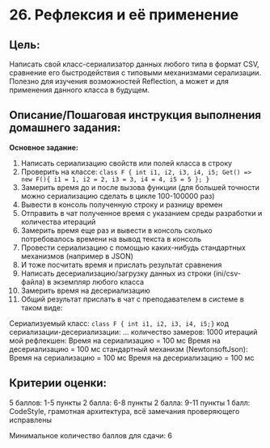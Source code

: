 # 26. Рефлексия и её применение

## Цель:

Написать свой класс-сериализатор данных любого типа в формат CSV, сравнение его быстродействия с типовыми механизмами серализации.
Полезно для изучения возможностей Reflection, а может и для применения данного класса в будущем.

## Описание/Пошаговая инструкция выполнения домашнего задания:

**Основное задание:**

1. Написать сериализацию свойств или полей класса в строку
2. Проверить на классе: `class F { int i1, i2, i3, i4, i5; Get() => new F(){ i1 = 1, i2 = 2, i3 = 3, i4 = 4, i5 = 5 }; }`
3. Замерить время до и после вызова функции (для большей точности можно сериализацию сделать в цикле 100-100000 раз)
4. Вывести в консоль полученную строку и разницу времен
5. Отправить в чат полученное время с указанием среды разработки и количества итераций
6. Замерить время еще раз и вывести в консоль сколько потребовалось времени на вывод текста в консоль
7. Провести сериализацию с помощью каких-нибудь стандартных механизмов (например в JSON)
8. И тоже посчитать время и прислать результат сравнения
9. Написать десериализацию/загрузку данных из строки (ini/csv-файла) в экземпляр любого класса
10. Замерить время на десериализацию
11. Общий результат прислать в чат с преподавателем в системе в таком виде:

Сериализуемый класс: `class F { int i1, i2, i3, i4, i5;}`
код сериализации-десериализации: ...
количество замеров: 1000 итераций
мой рефлекшен:
Время на сериализацию = 100 мс
Время на десериализацию = 100 мс
стандартный механизм (NewtonsoftJson):
Время на сериализацию = 100 мс
Время на десериализацию = 100 мс

## Критерии оценки:

5 баллов: 1-5 пункты
2 балла: 6-8 пункты
2 балла: 9-11 пункты
1 балл: CodeStyle, грамотная архитектура, всё замечания проверяющего исправлены

Минимальное количество баллов для сдачи: 6
